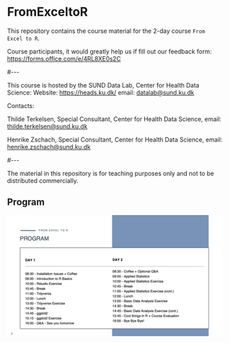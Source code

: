 # FromExceltoR

This repository contains the course material for the 2-day course `From Excel to R`.

Course participants, it would greatly help us if fill out our feedback form: <https://forms.office.com/e/4RL8XE0s2C>


#---

This course is hosted by the SUND Data Lab, Center for Health Data Science: 
Website: https://heads.ku.dk/
email: datalab@sund.ku.dk


Contacts:

Thilde Terkelsen, Special Consultant,
Center for Health Data Science,
email: thilde.terkelsen@sund.ku.dk

Henrike Zschach, Special Consultant,
Center for Health Data Science,
email: henrike.zschach@sund.ku.dk

#---

The material in this repository is for teaching purposes only and not to be distributed commercially.

## Program

![image](https://github.com/Center-for-Health-Data-Science/FromExceltoR/blob/2024_Mar/Teachers/images/Program.png)
